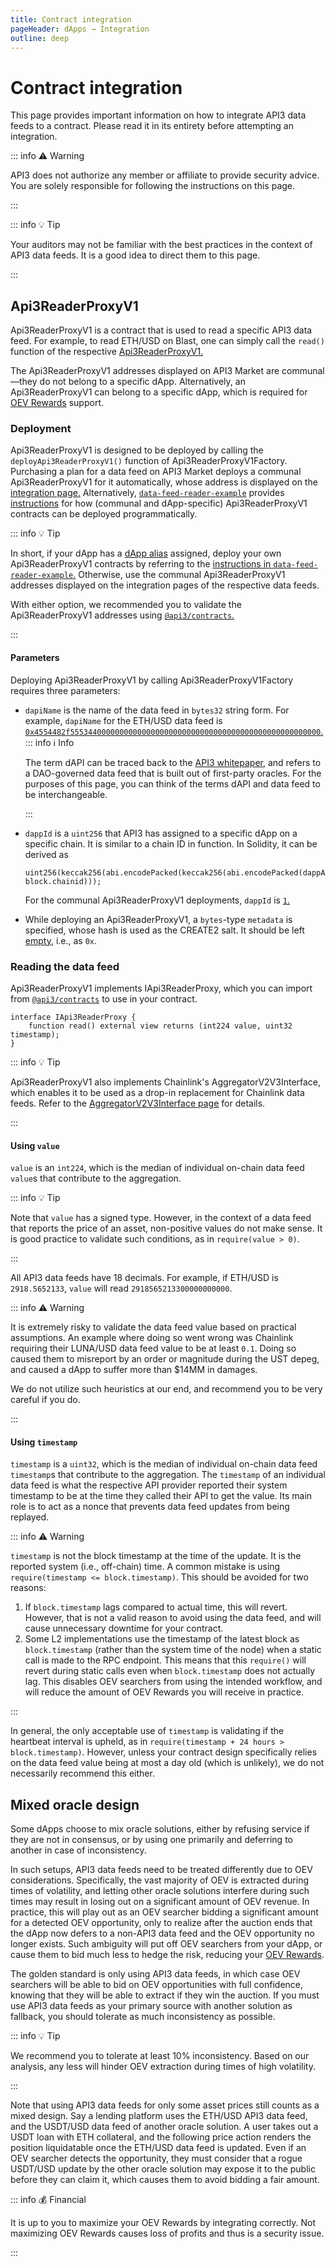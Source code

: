 ```yaml
---
title: Contract integration
pageHeader: dApps → Integration
outline: deep
---
```


<PageHeader/>

# Contract integration

This page provides important information on how to integrate API3 data feeds to a contract.
Please read it in its entirety before attempting an integration.

::: info ⚠️ Warning

API3 does not authorize any member or affiliate to provide security advice.
You are solely responsible for following the instructions on this page.

:::

::: info 💡 Tip

Your auditors may not be familiar with the best practices in the context of API3 data feeds.
It is a good idea to direct them to this page.

:::

## Api3ReaderProxyV1

Api3ReaderProxyV1 is a contract that is used to read a specific API3 data feed.
For example, to read ETH/USD on Blast, one can simply call the `read()` function of the respective [Api3ReaderProxyV1.](https://blastscan.io/address/0x5b0cf2b36a65a6BB085D501B971e4c102B9Cd473#readProxyContract#F17)

The Api3ReaderProxyV1 addresses displayed on API3 Market are communal—they do not belong to a specific dApp.
Alternatively, an Api3ReaderProxyV1 can belong to a specific dApp, which is required for [OEV Rewards](/dapps/oev-rewards/) support.

### Deployment

Api3ReaderProxyV1 is designed to be deployed by calling the `deployApi3ReaderProxyV1()` function of Api3ReaderProxyV1Factory.
Purchasing a plan for a data feed on API3 Market deploys a communal Api3ReaderProxyV1 for it automatically, whose address is displayed on the [integration page.](https://market.api3.org/blast/eth-usd/integrate)
Alternatively, [`data-feed-reader-example`](https://github.com/api3dao/data-feed-reader-example) provides [instructions](https://github.com/api3dao/data-feed-reader-example/blob/main/scripts/README.md#deploying-proxy-contracts-programmatically) for how (communal and dApp-specific) Api3ReaderProxyV1 contracts can be deployed programmatically.

::: info 💡 Tip

In short, if your dApp has a [dApp alias](/dapps/oev-rewards/dapp-alias) assigned, deploy your own Api3ReaderProxyV1 contracts by referring to the [instructions in `data-feed-reader-example`.](https://github.com/api3dao/data-feed-reader-example/blob/main/scripts/README.md#deploying-proxy-contracts-programmatically)
Otherwise, use the communal Api3ReaderProxyV1 addresses displayed on the integration pages of the respective data feeds.

With either option, we recommended you to validate the Api3ReaderProxyV1 addresses using [`@api3/contracts`.](/dapps/integration/api3-contracts.md)

:::

#### Parameters

Deploying Api3ReaderProxyV1 by calling Api3ReaderProxyV1Factory requires three parameters:

- `dapiName` is the name of the data feed in `bytes32` string form.
  For example, `dapiName` for the ETH/USD data feed is [`0x4554482f55534400000000000000000000000000000000000000000000000000`.](https://blastscan.io/address/0x5b0cf2b36a65a6BB085D501B971e4c102B9Cd473#readProxyContract#F4)
  ::: info ℹ️ Info

  The term dAPI can be traced back to the [API3 whitepaper](https://github.com/api3dao/api3-whitepaper/blob/master/api3-whitepaper.pdf), and refers to a DAO-governed data feed that is built out of first-party oracles.
  For the purposes of this page, you can think of the terms dAPI and data feed to be interchangeable.

  :::

- `dappId` is a `uint256` that API3 has assigned to a specific dApp on a specific chain.
  It is similar to a chain ID in function.
  In Solidity, it can be derived as

  ```solidity
  uint256(keccak256(abi.encodePacked(keccak256(abi.encodePacked(dappAliasAsString)), block.chainid)));
  ```

  For the communal Api3ReaderProxyV1 deployments, `dappId` is [`1`.](https://blastscan.io/address/0x5b0cf2b36a65a6BB085D501B971e4c102B9Cd473#readProxyContract#F5)

- While deploying an Api3ReaderProxyV1, a `bytes`-type `metadata` is specified, whose hash is used as the CREATE2 salt.
  It should be left [empty](https://blastscan.io/tx/0x0e98bc849985df6d5489396d66b766019c547fedfe3c3fb881276d7fb76ef26e#eventlog#17), i.e., as `0x`.

### Reading the data feed

Api3ReaderProxyV1 implements IApi3ReaderProxy, which you can import from [`@api3/contracts`](/dapps/integration/api3-contracts.md) to use in your contract.

```solidity
interface IApi3ReaderProxy {
    function read() external view returns (int224 value, uint32 timestamp);
}
```

::: info 💡 Tip

Api3ReaderProxyV1 also implements Chainlink's AggregatorV2V3Interface, which enables it to be used as a drop-in replacement for Chainlink data feeds.
Refer to the [AggregatorV2V3Interface page](/dapps/integration/aggregatorv2v3interface.md) for details.

:::

#### Using `value`

`value` is an `int224`, which is the median of individual on-chain data feed `value`s that contribute to the aggregation.

::: info 💡 Tip

Note that `value` has a signed type.
However, in the context of a data feed that reports the price of an asset, non-positive values do not make sense.
It is good practice to validate such conditions, as in `require(value > 0)`.

:::

All API3 data feeds have 18 decimals.
For example, if ETH/USD is `2918.5652133`, `value` will read `2918565213300000000000`.

::: info ⚠️ Warning

It is extremely risky to validate the data feed value based on practical assumptions.
An example where doing so went wrong was Chainlink requiring their LUNA/USD data feed value to be at least `0.1`.
Doing so caused them to misreport by an order or magnitude during the UST depeg, and caused a dApp to suffer more than $14MM in damages.

We do not utilize such heuristics at our end, and recommend you to be very careful if you do.

:::

#### Using `timestamp`

`timestamp` is a `uint32`, which is the median of individual on-chain data feed `timestamp`s that contribute to the aggregation.
The `timestamp` of an individual data feed is what the respective API provider reported their system timestamp to be at the time they called their API to get the value.
Its main role is to act as a nonce that prevents data feed updates from being replayed.

::: info ⚠️ Warning

`timestamp` is not the block timestamp at the time of the update.
It is the reported system (i.e., off-chain) time.
A common mistake is using `require(timestamp <= block.timestamp)`.
This should be avoided for two reasons:

1. If `block.timestamp` lags compared to actual time, this will revert.
   However, that is not a valid reason to avoid using the data feed, and will cause unnecessary downtime for your contract.
2. Some L2 implementations use the timestamp of the latest block as `block.timestamp` (rather than the system time of the node) when a static call is made to the RPC endpoint.
   This means that this `require()` will revert during static calls even when `block.timestamp` does not actually lag.
   This disables OEV searchers from using the intended workflow, and will reduce the amount of OEV Rewards you will receive in practice.

:::

In general, the only acceptable use of `timestamp` is validating if the heartbeat interval is upheld, as in `require(timestamp + 24 hours > block.timestamp)`.
However, unless your contract design specifically relies on the data feed value being at most a day old (which is unlikely), we do not necessarily recommend this either.

## Mixed oracle design

Some dApps choose to mix oracle solutions, either by refusing service if they are not in consensus, or by using one primarily and deferring to another in case of inconsistency.

In such setups, API3 data feeds need to be treated differently due to OEV considerations.
Specifically, the vast majority of OEV is extracted during times of volatility, and letting other oracle solutions interfere during such times may result in losing out on a significant amount of OEV revenue.
In practice, this will play out as an OEV searcher bidding a significant amount for a detected OEV opportunity, only to realize after the auction ends that the dApp now defers to a non-API3 data feed and the OEV opportunity no longer exists.
Such ambiguity will put off OEV searchers from your dApp, or cause them to bid much less to hedge the risk, reducing your [OEV Rewards](/dapps/oev-rewards/).

The golden standard is only using API3 data feeds, in which case OEV searchers will be able to bid on OEV opportunities with full confidence, knowing that they will be able to extract if they win the auction.
If you must use API3 data feeds as your primary source with another solution as fallback, you should tolerate as much inconsistency as possible.

::: info 💡 Tip

We recommend you to tolerate at least 10% inconsistency.
Based on our analysis, any less will hinder OEV extraction during times of high volatility.

:::

Note that using API3 data feeds for only some asset prices still counts as a mixed design.
Say a lending platform uses the ETH/USD API3 data feed, and the USDT/USD data feed of another oracle solution.
A user takes out a USDT loan with ETH collateral, and the following price action renders the position liquidatable once the ETH/USD data feed is updated.
Even if an OEV searcher detects the opportunity, they must consider that a rogue USDT/USD update by the other oracle solution may expose it to the public before they can claim it, which causes them to avoid bidding a fair amount.

::: info 💰 Financial

It is up to you to maximize your OEV Rewards by integrating correctly.
Not maximizing OEV Rewards causes loss of profits and thus is a security issue.

:::
